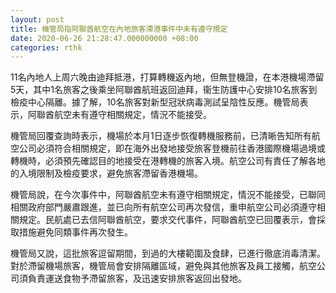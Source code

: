 ```yaml
---
layout: post
title: 機管局指阿聯酋航空在內地旅客滯港事件中未有遵守規定
date: 2020-06-26 21:28:47.000000000 +08:00
categories: rthk
---
```


11名內地人上周六晚由迪拜抵港，打算轉機返內地，但無登機證，在本港機場滯留5天，其中1名旅客之後乘坐阿聯酋航班返回迪拜，衞生防護中心安排10名旅客到檢疫中心隔離。據了解，10名旅客對新型冠狀病毒測試呈陰性反應。機管局表示，阿聯酋航空未有遵守相關規定，情況不能接受。

機管局回覆查詢時表示，機場於本月1日逐步恢復轉機服務前，已清晰告知所有航空公司必須符合相關規定，即在海外出發地接受旅客登機前往香港國際機場過境或轉機時，必須預先確認目的地接受在港轉機的旅客入境。航空公司有責任了解各地的入境限制及檢疫要求，避免旅客滯留香港機場。

機管局說，在今次事件中，阿聯酋航空未有遵守相關規定，情況不能接受，已聯同相關政府部門嚴肅跟進，並已向所有航空公司再次發信，重申航空公司必須遵守相關規定。民航處已去信阿聯酋航空，要求交代事件，阿聯酋航空已回覆表示，會採取措施避免同類事件再次發生。

機管局又說，這批旅客逗留期間，到過的大樓範圍及食肆，已進行徹底消毒清潔。對於滯留機場旅客，機管局會安排隔離區域，避免與其他旅客及員工接觸，航空公司須負責運送食物予滯留旅客，及迅速安排旅客返回出發地。
